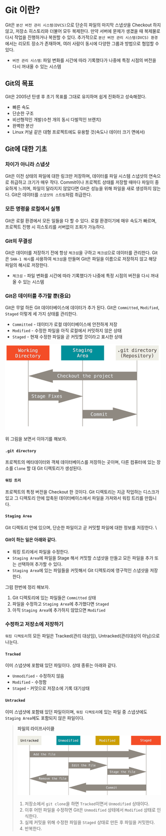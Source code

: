 # Git 이란?

Git은 `분산 버전 관리 시스템(DVCS)`으로 단순히 파일의 마지막 스냅샷을 Checkout 하지 않고, 저장소 히스토리와 더불어 모두 복제한다. 만약 서버에 문제가 생겼을 때 복제물로 다시 작업을 진행하거나 복원할 수 있다. 추가적으로 `분산 버전 관리 시스템(DVCS) 환경`에서는 리모트 장소가 존재하며, 여러 사람이 동시에 다양한 그룹과 방법으로 협업할 수 있다.

- `버전 관리 시스템`: 파일 변화를 시간에 따라 기록했다가 나중에 특정 시점의 버전을 다시 꺼내올 수 있는 시스템

## Git의 목표

Git은 2005년 탄생 후 초기 목표를 그대로 유지하며 쉽게 진화하고 성숙해졌다.

- 빠른 속도
- 단순한 구조
- 비선형적인 개발(수천 개의 동시 다발적인 브랜치)
- 완벽한 분산
- Linux 커널 같은 대형 프로젝트에도 유용할 것(속도나 데이터 크기 면에서)

## Git에 대한 기초

### **차이가 아니라 스냅샷**

Git은 이전 상태의 파일에 대한 링크만 저장하며, 데이터를 파일 시스템 스냅샷의 연속으로 취급하고 크기가 매우 작다. Commit이나 프로젝트 상태를 저장할 때마다 파일이 중요하게 느끼며, 파일이 달라지지 않았다면 Git은 성능을 위해 파일을 새로 생성하지 않는다. Git은 데이터를 `스냅샷의 스트림`처럼 취급한다.

### **모든 명령을 로컬에서 실행**

Git은 로컬 환경에서 모든 일들을 다 할 수 있다. 로컬 환경이기에 매우 속도가 빠르며, 프로젝트 진행 시 히스토리를 서버없이 조회가 가능하다.

### **Git의 무결성**

Git은 데이터를 저장하기 전에 항상 `체크섬`을 구하고 `체크섬`으로 데이터를 관리한다. Git은 `SHA-1 해시`를 사용하여 `체크섬`을 만들며 Git은 파일을 이름으로 저장하지 않고 해당 파일의 해시로 저장한다.

- `체크섬` - 파일 변화를 시간에 따라 기록했다가 나중에 특정 시점의 버전을 다시 꺼내올 수 있는 시스템

### **Git은 데이터를 추가할 뿐(중요)**

Git은 무얼 하든 Git 데이터베이스에 데이터가 추가 된다. Git은 `Committed`, `Modified`, `Staged` 이렇게 세 가지 상태를 관리한다.

- `Committed` - 데이터가 로컬 데이터베이스에 안전하게 저장
- `Modified` - 수정한 파일을 아직 로컬에서 커밋하지 않은 상태
- `Staged` - 현재 수정한 파일을 곧 커밋할 것이라고 표시한 상태

![git areas](./images/git-areas.png)

위 그림을 보면서 이야기를 해보자.

#### `.git directory`

프로젝트의 메타데이터와 객체 데이터베이스를 저장하는 곳이며, 다른 컴퓨터에 있는 장소를 `Clone` 할 대 Git 디렉토리가 생성된다.

#### `워킹 트리`

프로젝트의 특정 버전을 Checkout 한 것이다. Git 디렉토리는 지금 작업하는 디스크가 있고 그 디렉토리 안에 압축된 데이터베이스에서 파일을 가져와서 워킹 트리를 만듭니다.

#### `Staging Area`

Git 디렉토리 안에 있으며, 단순한 파일이고 곧 커밋할 파일에 대한 정보를 저장한다. \

#### **Git이 하는 일은 아래와 같다.**

- 워킹 트리에서 파일을 수정한다.
- `Staging Area`에 파일을 Stage 해서 커밋할 스냅샷을 만들고 모든 파일을 추가 또는 선택하여 추가할 수 있다.
- `Staging Area`에 있는 파일들을 커밋해서 Git 디렉토리에 영구적인 스냅샷을 저장한다.

그럼 한번에 정리 해보자.

1. Git 디렉토리에 있는 파일들은 `Committed` 상태
2. 파일을 수정하고 `Staging Area`에 추가했다면 `Staged`
3. 아직 `Staging Area`에 추가하지 않았으면 `Modified`

### 수정하고 저장소에 저장하기

`워킹 디렉토리`의 모든 파일은 Tracked(관리 대상임), Untracked(관리대상이 아님)으로 나눈다.

#### `Tracked`

이미 스냅샷에 포함돼 있던 파일이다. 상태 종류는 아래와 같다.

- `Unmodified` - 수정하지 않음
- `Modified` - 수정함
- `Staged` - 커밋으로 저장소에 기록 대기상태

#### `Untracked`

이미 스냅샷에 포함돼 있던 파일이이며, `워킹 디렉토리`에 있는 파일 중 스냅샷에도 `Staging Area`에도 포함되지 않은 파일이다.

> **파일의 라이프사이클**
>
> <img src="./images/git-lifecycle.png" width="500"/>
>
> 1. 저장소에서 `git clone`을 하면 `Tracked`이면서 `Unmodified` 상태이다.
> 2. 이후 어떤 파일을 수정하면 Git은 `Unmodified` 상테에서 `Modified` 상태로 인식한다.
> 3. 실제 커밋을 위해 수정한 파일을 `Staged` 상태로 만든 후 파일을 커밋한다.
> 4. 반복한다.

